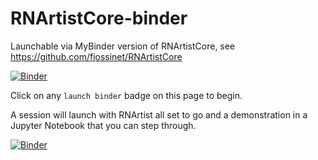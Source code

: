 # RNArtistCore-binder
Launchable via MyBinder version of RNArtistCore,  see https://github.com/fjossinet/RNArtistCore

[![Binder](https://mybinder.org/badge_logo.svg)](https://mybinder.org/v2/gh/fomightez/RNArtistCore-binder/HEAD?filepath=RNArtist%20demo.ipynb)

Click on any `launch binder` badge on this page to begin.

A session will launch with RNArtist all set to go and a demonstration in a Jupyter Notebook that you can step through.

[![Binder](https://mybinder.org/badge_logo.svg)](https://mybinder.org/v2/gh/fomightez/RNArtistCore-binder/HEAD?filepath=RNArtist%20demo.ipynb)